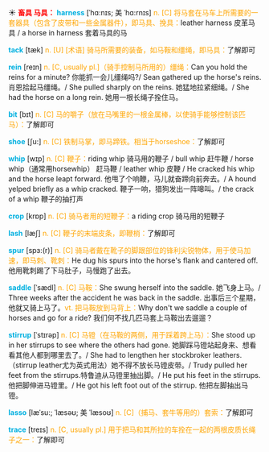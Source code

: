 ☀ <font color="red">**畜具 马具：**</font>
<font color="sky blue">**harness**</font> [ˈhɑ:nɪs; 美 ˈhɑ:rnɪs]
<font color="orange">n. [C] 将马套在马车上所需要的一套器具（包含了皮带和一些金属器件），即马具、挽具：</font>leather harness 皮革马具 / a horse in harness 套着马具的马
       
<font color="sky blue">**tack**</font> [tæk]
<font color="orange">n. [U] [术语] 骑马所需要的装备，如马鞍和缰绳，即马具：</font>了解即可
          
<font color="sky blue">**rein**</font> [reɪn]
<font color="orange">n. [C, usually pl.]（骑手控制马所用的）缰绳：</font>Can you hold the reins for a minute? 你能抓一会儿缰绳吗?/ Sean gathered up the horse's reins. 肖恩拾起马缰绳。/ She pulled sharply on the reins. 她猛地拉紧细绳。/ She had the horse on a long rein. 她用一根长绳子拴住马。

<font color="sky blue">**bit**</font> [bɪt] 
<font color="orange">n. [C] 马的嚼子（放在马嘴里的一根金属棒，以使骑手能够控制该匹马）：</font>了解即可

<font color="sky blue">**shoe**</font> [ʃu:] 
<font color="orange">n. [C] 铁制马掌，即马蹄铁。相当于horseshoe：</font>了解即可
           
<font color="sky blue">**whip**</font> [wɪp]
<font color="orange">n. [C] 鞭子：</font>riding whip 骑马用的鞭子 / bull whip 赶牛鞭 / horse whip（通常用horsewhip） 赶马鞭 / leather whip 皮鞭 / He cracked his whip and the horse leapt forward. 他甩了个响鞭，马儿就奋蹄向前奔去。/ A hound yelped briefly as a whip cracked. 鞭子一响，猎狗发出一阵嗥叫。/ the crack of a whip 鞭子的抽打声

<font color="sky blue">**crop**</font> [krɒp] 
<font color="orange">n. [C] 骑马者用的短鞭子：</font>a riding crop 骑马用的短鞭子
            
<font color="sky blue">**lash**</font> [læʃ]
<font color="orange">n. [C] 鞭子的末端皮条，即鞭梢：</font>了解即可          
           
<font color="sky blue">**spur**</font> [spɜ:(r)]
<font color="orange">n. [C] 骑马者戴在靴子的脚跟部位的锋利尖锐物体，用于使马加速，即马刺、靴刺：</font>He dug his spurs into the horse's flank and cantered off. 他用靴刺踢了下马肚子，马慢跑了出去。

<font color="sky blue">**saddle**</font> [ˈsædl]
<font color="orange">n. [C] 马鞍：</font>She swung herself into the saddle. 她飞身上马。/ Three weeks after the accident he was back in the saddle. 出事后三个星期，他就又骑上马了。<font color="orange">vt. 把马鞍放到马背上：</font>Why don't we saddle a couple of horses and go for a ride? 我们何不找几匹马套上马鞍出去遛遛？           
           
<font color="sky blue">**stirrup**</font> [ˈstɪrəp]
<font color="orange">n. [C] 马镫（在马鞍的两侧，用于踩着跨上马）：</font>She stood up in her stirrups to see where the others had gone. 她脚踩马镫站起身来、想看看其他人都到哪里去了。/ She had to lengthen her stockbroker leathers.（stirrup leather尤为英式用法）她不得不放长马镫皮带。/ Trudy pulled her feet from the stirrups.特鲁迪从马镫里抽出脚。/ He put his feet in the stirrups. 他把脚伸进马镫里。/ He got his left foot out of the stirrup. 他把左脚抽出马镫。

<font color="sky blue">**lasso**</font> [læˈsu:; ˈlæsəʊ; 美 ˈlæsoʊ]
<font color="orange">n. [C]（捕马、套牛等用的）套索：</font>了解即可
           
<font color="sky blue">**trace**</font> [treɪs]
<font color="orange">n. [C, usually pl.] 用于把马和其所拉的车拴在一起的两根皮质长绳子之一：</font>了解即可




